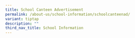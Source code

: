 ```yaml
---
title: School Canteen Advertisement
permalink: /about-us/school-information/schoolcanteenad/
variant: tiptap
description: ""
third_nav_title: School Information
---
```

